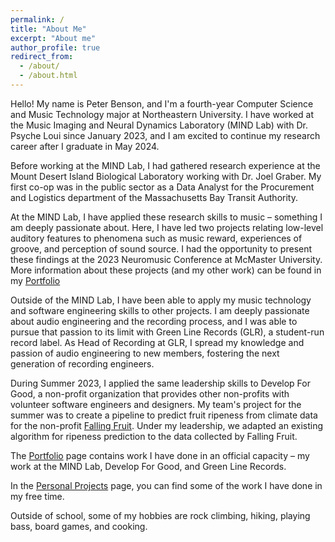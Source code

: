 ```yaml
---
permalink: /
title: "About Me"
excerpt: "About me"
author_profile: true
redirect_from:
  - /about/
  - /about.html
---
```


Hello! My name is Peter Benson, and I'm a fourth-year Computer Science and Music Technology major at Northeastern University.
I have worked at the Music Imaging and Neural Dynamics Laboratory (MIND Lab) with Dr. Psyche Loui since January 2023, and I am excited to continue my research career after I graduate in May 2024.

Before working at the MIND Lab, I had gathered research experience at the Mount Desert Island Biological Laboratory working with Dr. Joel Graber.
My first co-op was in the public sector as a Data Analyst for the Procurement and Logistics department of the Massachusetts Bay Transit Authority.

At the MIND Lab, I have applied these research skills to music – something I am deeply passionate about.
Here, I have led two projects relating low-level auditory features to phenomena such as music reward, experiences of groove, and perception of sound source.
I had the opportunity to present these findings at the 2023 Neuromusic Conference at McMaster University.
More information about these projects (and my other work) can be found in my [Portfolio](_pages/portfolio.html)

Outside of the MIND Lab, I have been able to apply my music technology and software engineering skills to  other projects.
I am deeply passionate about audio engineering and the recording process, and I was able to pursue that passion to its limit with Green Line Records (GLR), a student-run record label.
As Head of Recording at GLR, I spread my knowledge and passion of audio engineering to new members, fostering the next generation of recording engineers.

During Summer 2023, I applied the same leadership skills to Develop For Good, a non-profit organization that provides other non-profits with volunteer software engineers and designers.
My team's project for the summer was to create a pipeline to predict fruit ripeness from climate data for the non-profit [Falling Fruit](fallingfruit.org).
Under my leadership, we adapted an existing algorithm for ripeness prediction to the data collected by Falling Fruit.

The [Portfolio](_pages/portfolio.html) page contains work I have done in an official capacity – my work at the MIND Lab, Develop For Good, and Green Line Records.

In the [Personal Projects](_pages/projects.html) page, you can find some of the work I have done in my free time.

Outside of school, some of my hobbies are rock climbing, hiking, playing bass, board games, and cooking.
